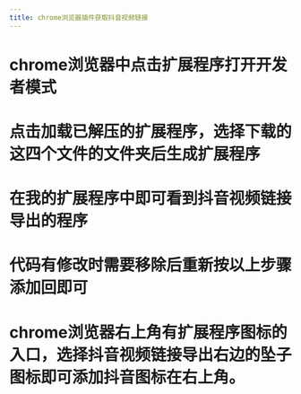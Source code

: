 ```yaml
--- 
title: chrome浏览器插件获取抖音视频链接
---
```


# chrome浏览器中点击扩展程序打开开发者模式

# 点击加载已解压的扩展程序，选择下载的这四个文件的文件夹后生成扩展程序

# 在我的扩展程序中即可看到抖音视频链接导出的程序

# 代码有修改时需要移除后重新按以上步骤添加回即可

# chrome浏览器右上角有扩展程序图标的入口，选择抖音视频链接导出右边的坠子图标即可添加抖音图标在右上角。
